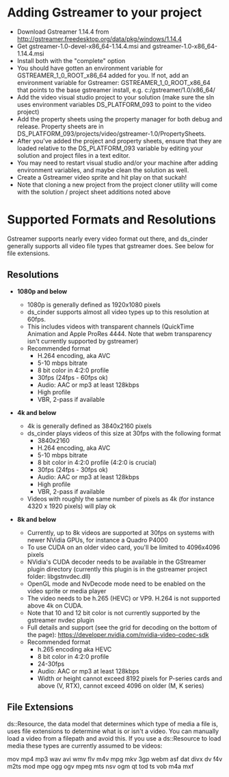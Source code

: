 Adding Gstreamer to your project
================================

* Download Gstreamer 1.14.4 from http://gstreamer.freedesktop.org/data/pkg/windows/1.14.4
* Get gstreamer-1.0-devel-x86_64-1.14.4.msi and gstreamer-1.0-x86_64-1.14.4.msi
* Install both with the "complete" option
* You should have gotten an environment variable for GSTREAMER_1_0_ROOT_x86_64 added for you. If not, add an environment variable for Gstreamer: GSTREAMER_1_0_ROOT_x86_64 that points to the base gstreamer install, e.g. c:/gstreamer/1.0/x86_64/
* Add the video visual studio project to your solution (make sure the sln uses environment variables DS_PLATFORM_093 to point to the video project)
* Add the property sheets using the property manager for both debug and release. Property sheets are in DS_PLATFORM_093/projects/video/gstreamer-1.0/PropertySheets.
* After you've added the project and property sheets, ensure that they are loaded relative to the DS_PLATFORM_093 variable by editing your solution and project files in a text editor.
* You may need to restart visual studio and/or your machine after adding environment variables, and maybe clean the solution as well.
* Create a Gstreamer video sprite and hit play on that suckah!
* Note that cloning a new project from the project cloner utility will come with the solution / project sheet additions noted above


Supported Formats and Resolutions
=================================

Gstreamer supports nearly every video format out there, and ds_cinder generally supports all video file types that gstreamer does. See below for file extensions.

Resolutions
-----------

* **1080p and below**
    * 1080p is generally defined as 1920x1080 pixels
	* ds_cinder supports almost all video types up to this resolution at 60fps.
	* This includes videos with transparent channels (QuickTime Animation and Apple ProRes 4444. Note that webm transparency isn't currently supported by gstreamer)
	* Recommended format
		* H.264 encoding, aka AVC
		* 5-10 mbps bitrate
		* 8 bit color in 4:2:0 profile
		* 30fps (24fps - 60fps ok)
		* Audio: AAC or mp3 at least 128kbps
		* High profile
		* VBR, 2-pass if available
		
* **4k and below**
	* 4k is generally defined as 3840x2160 pixels
	* ds_cinder plays videos of this size at 30fps with the following format
		* 3840x2160
		* H.264 encoding, aka AVC
		* 5-10 mbps bitrate
		* 8 bit color in 4:2:0 profile (4:2:0 is crucial)
		* 30fps (24fps - 30fps ok)
		* Audio: AAC or mp3 at least 128kbps
		* High profile
		* VBR, 2-pass if available
	* Videos with roughly the same number of pixels as 4k (for instance 4320 x 1920 pixels) will play ok
	
* **8k and below**
	* Currently, up to 8k videos are supported at 30fps on systems with newer NVidia GPUs, for instance a Quadro P4000
	* To use CUDA on an older video card, you'll be limited to 4096x4096 pixels
	* NVidia's CUDA decoder needs to be available in the GStreamer plugin directory (currently this plugin is in the gstreamer project folder: libgstnvdec.dll)
	* OpenGL mode and NvDecode mode need to be enabled on the video sprite or media player
	* The video needs to be h.265 (HEVC) or VP9. H.264 is not supported above 4k on CUDA.
	* Note that 10 and 12 bit color is not currently supported by the gstreamer nvdec plugin
	* Full details and support (see the grid for decoding on the bottom of the page): https://developer.nvidia.com/nvidia-video-codec-sdk
	* Recommended format
		* h.265 encoding aka HEVC
		* 8 bit color in 4:2:0 profile
		* 24-30fps
		* Audio: AAC or mp3 at least 128kbps
		* Width or height cannot exceed 8192 pixels for P-series cards and above (V, RTX), cannot exceed 4096 on older (M, K series)

		
File Extensions
---------------

ds::Resource, the data model that determines which type of media a file is, uses file extensions to determine what is or isn't a video. You can manually load a video from a filepath and avoid this. If you use a ds::Resource to load media these types are currently assumed to be videos:

mov
mp4
mp3
wav
avi
wmv
flv
m4v
mpg
mkv
3gp
webm
asf
dat
divx
dv
f4v
m2ts
mod
mpe
ogg
ogv
mpeg
mts
nsv
ogm
qt
tod
ts
vob
m4a
mxf
